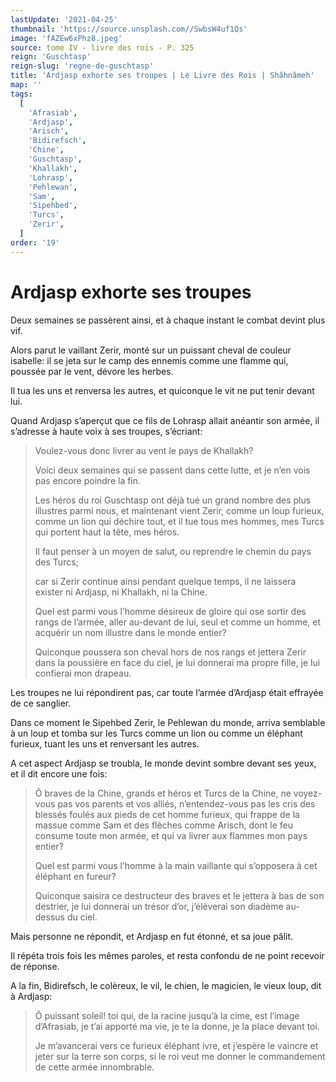```yaml
---
lastUpdate: '2021-04-25'
thumbnail: 'https://source.unsplash.com//SwbsW4uf1Qs'
image: 'fAZEw6xPhz8.jpeg'
source: tome IV - livre des rois - P. 325
reign: 'Guschtasp'
reign-slug: 'regne-de-guschtasp'
title: 'Ardjasp exhorte ses troupes | Le Livre des Rois | Shâhnâmeh'
map: ''
tags:
  [
    'Afrasiab',
    'Ardjasp',
    'Arisch',
    'Bidirefsch',
    'Chine',
    'Guschtasp',
    'Khallakh',
    'Lohrasp',
    'Pehlewan',
    'Sam',
    'Sipehbed',
    'Turcs',
    'Zerir',
  ]
order: '19'
---
```


# Ardjasp exhorte ses troupes

Deux semaines se passèrent ainsi, et à chaque instant le combat devint plus vif.

Alors parut le vaillant Zerir, monté sur un puissant cheval de couleur isabelle: il se jeta sur le camp des ennemis comme une flamme qui, poussée par le vent, dévore les herbes.

Il tua les uns et renversa les autres, et quiconque le vit ne put tenir devant lui.

Quand Ardjasp s’aperçut que ce fils de Lohrasp allait anéantir son armée, il s’adresse à haute voix à ses troupes, s’écriant:

> Voulez-vous donc livrer au vent le pays de Khallakh?
>
> Voici deux semaines qui se passent dans cette lutte, et je n’en vois pas encore poindre la fin.
>
> Les héros du roi Guschtasp ont déjà tué un grand nombre des plus illustres parmi nous, et maintenant vient Zerir, comme un loup furieux, comme un lion qui déchire tout, et il tue tous mes hommes, mes Turcs qui portent haut la tête, mes héros.
>
> Il faut penser à un moyen de salut, ou reprendre le chemin du pays des Turcs;
>
> car si Zerir continue ainsi pendant quelque temps, il ne laissera exister ni Ardjasp, ni Khallakh, ni la Chine.
>
> Quel est parmi vous l’homme désireux de gloire qui ose sortir des rangs de l’armée, aller au-devant de lui, seul et comme un homme, et acquérir un nom illustre dans le monde entier?
>
> Quiconque poussera son cheval hors de nos rangs et jettera Zerir dans la poussière en face du ciel, je lui donnerai ma propre fille, je lui confierai mon drapeau.

Les troupes ne lui répondirent pas, car toute l’armée d’Ardjasp était effrayée de ce sanglier.

Dans ce moment le Sipehbed Zerir, le Pehlewan du monde, arriva semblable à un loup et tomba sur les Turcs comme un lion ou comme un éléphant furieux, tuant les uns et renversant les autres.

A cet aspect Ardjasp se troubla, le monde devint sombre devant ses yeux, et il dit encore une fois:

> Ô braves de la Chine, grands et héros et Turcs de la Chine, ne voyez-vous pas vos parents et vos alliés, n’entendez-vous pas les cris des blessés foulés aux pieds de cet homme furieux, qui frappe de la massue comme Sam et des flèches comme Arisch, dont le feu consume toute mon armée, et qui va livrer aux flammes mon pays entier?
>
> Quel est parmi vous l’homme à la main vaillante qui s’opposera à cet éléphant en fureur?
>
> Quiconque saisira ce destructeur des braves et le jettera à bas de son destrier, je lui donnerai un trésor d’or, j’élèverai son diadème au-dessus du ciel.

Mais personne ne répondit, et Ardjasp en fut étonné, et sa joue pâlit.

Il répéta trois fois les mêmes paroles, et resta confondu de ne point recevoir de réponse.

A la fin, Bidirefsch, le colèreux, le vil, le chien, le magicien, le vieux loup, dit à Ardjasp:

> Ô puissant soleil! toi qui, de la racine jusqu’à la cime, est l’image d’Afrasiab, je t’ai apporté ma vie, je te la donne, je la place devant toi.
>
> Je m’avancerai vers ce furieux éléphant ivre, et j’espère le vaincre et jeter sur la terre son corps, si le roi veut me donner le commandement de cette armée innombrable.
